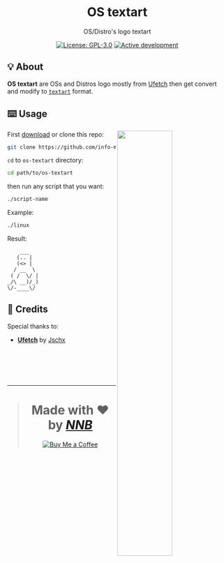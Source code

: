 <h1 align="center">OS textart</h1>
<p align="center">OS/Distro's logo textart</p>
<p align="center"><a href="https://github.com/info-mono/os-textart/blob/main/LICENSE"><img src="https://img.shields.io/github/license/info-mono/os-textart?labelColor=383838&color=585858&style=for-the-badge" alt="License: GPL-3.0"></a> <a href="https://gist.github.com/NNBnh/9ef453aba3efce26046e0d3119dab5a7#active-development"><img src="https://img.shields.io/github/last-commit/NNBnh/dots?labelColor=383838&color=585858&style=for-the-badge" alt="Active development"></a></p>

## 💡 About
**OS textart** are OSs and Distros logo mostly from [Ufetch](https://gitlab.com/jschx/ufetch) then get convert and modify to [`textart`](https://github.com/NNBnh/textart-collections/wiki) format.

## ⌨️ Usage
<a href="https://asciinema.org/a/379073" target="_blank"><img align="right" width="50%" src="https://asciinema.org/a/379073.svg"></a>

First [download](https://github.com/info-mono/os-textart/archive/main.zip) or clone this repo:
```sh
git clone https://github.com/info-mono/os-textart.git
```

`cd` to `os-textart` directory:
```sh
cd path/to/os-textart
```

then run any script that you want:
```sh
./script-name
```

Example:
```sh
./linux
```

Result:
```console
    ___
   (.. |
   (<> |
  / __  \
 ( /  \/ |
_/\ __)/_)
\/-____\/
```

## 💌 Credits
Special thanks to:
- [**Ufetch**](https://gitlab.com/jschx/ufetch) by [Jschx](https://gitlab.com/jschx)

<br><br><br><br>

---

> <h1 align="center">Made with ❤️ by <a href="https://github.com/NNBnh"><i>NNB</i></a></h1>
>
> <p align="center"><a href="https://www.buymeacoffee.com/nnbnh"><img src="https://img.shields.io/badge/buy_me_a_coffee%20-%23F7CA88.svg?logo=buy-me-a-coffee&logoColor=333333&style=for-the-badge" alt="Buy Me a Coffee"></a></p>
